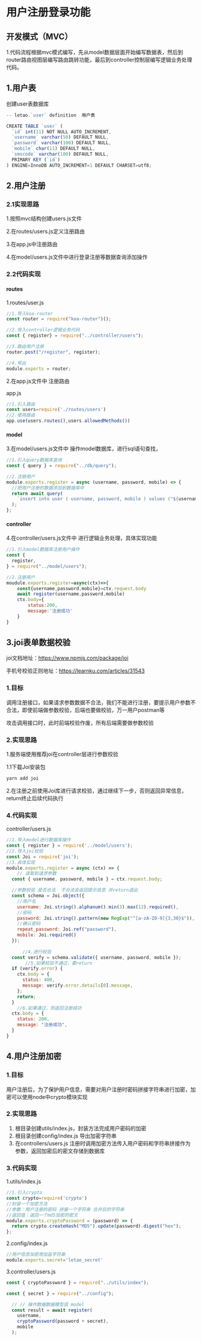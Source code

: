 # 用户注册登录功能

## 开发模式（MVC）

1.代码流程根据mvc模式编写，先从model数据层面开始编写数据表，然后到router路由视图层编写路由跳转功能，最后到controller控制层编写逻辑业务处理代码。

## 1.用户表

创建user表数据库

```javascript
-- letao.`user` definition  用户表

CREATE TABLE `user` (
  `id` int(11) NOT NULL AUTO_INCREMENT,
  `username` varchar(50) DEFAULT NULL, 
  `password` varchar(100) DEFAULT NULL,
  `mobile` char(11) DEFAULT NULL,
  `smscode` varchar(100) DEFAULT NULL,
  PRIMARY KEY (`id`)
) ENGINE=InnoDB AUTO_INCREMENT=1 DEFAULT CHARSET=utf8;
```

## 2.用户注册

### 2.1实现思路

1.按照mvc结构创建users.js文件

2.在routes/users.js定义注册路由

3.在app.js中注册路由

4.在model/users.js文件中进行登录注册等数据查询添加操作

### 2.2代码实现

#### routes

1.routes/user.js

```javascript
//1.导入koa-router
const router = require("koa-router")();

//2.导入controller逻辑业务代码
const { register} = require("../controller/users");

//3.路由用户注册
router.post("/register", register);

//4.导出
module.exports = router;

```

2.在app.js文件中   注册路由

app.js

```javascript
//1.引入路由
const users=require('./routes/users') 
//2.使用路由
app.use(users.routes(),users.allowedMethods())
```

#### model

3.在model/users.js文件中   操作model数据库，进行sql语句查找，

```javascript
//1.引入query数据库查询
const { query } = require("../db/query");

//2.注册用户
module.exports.register = async (username, password, mobile) => {
  //把用户注册的数据添加到数据库中
  return await query(
    `insert into user ( username, password, mobile ) values ("${username}", "${password}" , "${mobile}" )`
  );
};
```

#### controller

4.在controller/users.js文件中  进行逻辑业务处理，具体实现功能

```javascript
//1.引入model数据库注册用户操作
const {
  register,
} = require("../model/users");

//2.注册用户
moudule.exports.register=async(ctx)=>{
    const{username,password,mobile}=ctx.request.body
    await register(username,password,mobile)
    ctx.body={
        status:200,
        message:'注册成功'
    }
}
```

## 3.joi表单数据校验

joi文档地址：https://www.npmjs.com/package/joi

手机号校验正则地址：https://learnku.com/articles/31543

### 1.目标

调用注册接口，如果请求参数数据不合法，我们不能进行注册，要提示用户参数不合法，即使前端做参数校验，后端也要做校验，万一用户postman等

攻击调用接口时，此时前端校验作废，所有后端需要做参数校验

### 2.实现思路

1.服务端使用推荐joi在controller层进行参数校验

1.1下载Joi安装包

```javascript
yarn add joi
```

2.在注册之前使用Joi库进行请求校验，通过继续下一步，否则返回异常信息，return终止后续代码执行

### 4.代码实现

controller/users.js

```javascript
//1.导入model进行数据库操作
const { register } = require('../model/users');
//2.导入joi校验
const Joi = require('joi');
//3.具体实现
module.exports.register = async (ctx) => {
    // 读取到请求参数
  const { username, password, mobile } = ctx.request.body;

  //参数校验 是否合法  不合法会返回提示信息 并return退出
  const schema = Joi.object({
    //用户名
    username: Joi.string().alphanum().min(3).max(12).required(),
    //密码
    password: Joi.string().pattern(new RegExp("^[a-zA-Z0-9]{3,30}$")),
    //确认密码
    repeat_password: Joi.ref("password"),
    mobile: Joi.required()
  });
     
      //4.进行校验
  const verify = schema.validate({ username, password, mobile });
       //5.如果校验不通过，要return
  if (verify.error) {
    ctx.body = {
      status: 400,
      message: verify.error.details[0].message,
    };
    return;
  }
    //6.如果通过，则返回注册成功
  ctx.body = {
    status: 200,
    message: "注册成功",
  }
}
```

## 4.用户注册加密

### 1.目标

用户注册后，为了保护用户信息，需要对用户注册时密码拼接字符串进行加密，加密可以使用node中crypto模块实现

### 2.实现思路

1. 根目录创建utils/index.js，封装方法完成用户密码的加密
2. 根目录创建config/index.js 导出加密字符串
3. 在controllers/users.js 注册时调用加密方法传入用户密码和字符串拼接作为参数，返回加密后的密文存储到数据库

### 3.代码实现

1.utils/index.js

```javascript
//1.引入crypto
const crypto=require('crypto')
//封装一个加密方法
//参数：用户注册的密码 拼接一个字符串 合并后的字符串
//返回值：返回一个md5加密的密文
module.exports.cryptoPassword = (password) => {
  return crypto.createHash("MD5").update(password).digest("hex");
};
```

2.config/index.js

```javascript
//用户信息加密用加盐字符串
module.exports.secret='letao_secret'
```

3.controller/users.js

```javascript
const { cryptoPassword } = require("../utils/index");

const { secret } = require("../config");

  // // 操作数据数据模型层 model
  const result = await register(
    username,
    cryptoPassword(password + secret),
    mobile
  );
```

